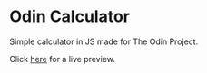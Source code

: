 # Odin Calculator
Simple calculator in JS made for The Odin Project.

Click [here](https://juliankings.github.io/odin-calculator/) for a live preview.
